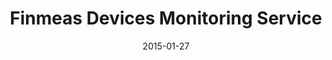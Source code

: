 ---
layout: post
title: Finmeas Devices Monitoring Service
date: 2015-01-27
image: /images/homepage/cover-1.jpg
description: <a href="http://www.finmeas.com/">FinMeas Ltd</a> is a Finnish measurement technology and service expert. This project is to develop a HTML5 hybrid mobile app (iOS/Android/WP) to monitor and maintain the status of measurement devices and detailed information of POIs managed by FinMeas’s Internet service. I was one of the project coordinators and my responsibilities were focused on proposing potential technical solutions, constructing mobile app mockups, managing the project and testing softwares before the final version of productions. AngularJS and Sencha Touch were used for mockups. Other tools included Jira, Bitbucket and Slack.
categories: [project]
tags: [Project, HTML5, Hybrid mobile app, Angularjs, Sencha Touch]
---